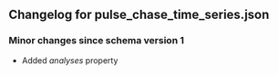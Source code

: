 ## Changelog for pulse_chase_time_series.json

### Minor changes since schema version 1
* Added *analyses* property
